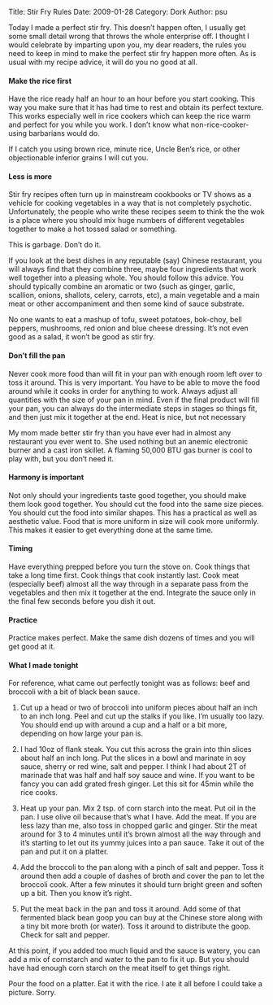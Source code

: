 Title: Stir Fry Rules
Date: 2009-01-28
Category: Dork
Author: psu

Today I made a perfect stir fry. This doesn’t happen often, I usually get some small detail wrong that throws the whole enterprise off. I thought I would celebrate by imparting upon you, my dear readers, the rules you need to keep in mind to make the perfect stir fry happen more often. As is usual with my recipe advice, it will do you no good at all.

#### Make the rice first

Have the rice ready half an hour to an hour before you start cooking. This way you make sure that it has had time to rest and obtain its perfect texture. This works especially well in rice cookers which can keep the rice warm and perfect for you while you work. I don’t know what non-rice-cooker-using barbarians would do.

If I catch you using brown rice, minute rice, Uncle Ben’s rice, or other objectionable inferior grains I will cut you.

#### Less is more

Stir fry recipes often turn up in mainstream cookbooks or TV shows as a vehicle for cooking vegetables in a way that is not completely psychotic. Unfortunately, the people who write these recipes seem to think the the wok is a place where you should mix huge numbers of different vegetables together to make a hot tossed salad or something.

This is garbage. Don’t do it.

If you look at the best dishes in any reputable (say) Chinese restaurant, you will always find that they combine three, maybe four ingredients that work well together into a pleasing whole. You should follow this advice. You should typically combine an aromatic or two (such as ginger, garlic, scallion, onions, shallots, celery, carrots, etc), a main vegetable and a main meat or other accompaniment and then some kind of sauce substrate.

No one wants to eat a mashup of tofu, sweet potatoes, bok-choy, bell peppers, mushrooms, red onion and blue cheese dressing. It’s not even good as a salad, it won’t be good as stir fry.

#### Don’t fill the pan

Never cook more food than will fit in your pan with enough room left over to toss it around. This is very important. You have to be able to move the food around while it cooks in order for anything to work. Always adjust all quantities with the size of your pan in mind. Even if the final product will fill your pan, you can always do the intermediate steps in stages so things fit, and then just mix it together at the end.
Heat is nice, but not necessary

My mom made better stir fry than you have ever had in almost any restaurant you ever went to. She used nothing but an anemic electronic burner and a cast iron skillet. A flaming 50,000 BTU gas burner is cool to play with, but you don’t need it.

#### Harmony is important

Not only should your ingredients taste good together, you should make them look good together. You should cut the food into the same size pieces. You should cut the food into similar shapes. This has a practical as well as aesthetic value. Food that is more uniform in size will cook more uniformly. This makes it easier to get everything done at the same time.

#### Timing

Have everything prepped before you turn the stove on. Cook things that take a long time first. Cook things that cook instantly last. Cook meat (especially beef) almost all the way through in a separate pass from the vegetables and then mix it together at the end. Integrate the sauce only in the final few seconds before you dish it out.

#### Practice

Practice makes perfect. Make the same dish dozens of times and you will get good at it.

#### What I made tonight

For reference, what came out perfectly tonight was as follows: beef and broccoli with a bit of black bean sauce.

1. Cut up a head or two of broccoli into uniform pieces about half an inch to an inch long. Peel and cut up the stalks if you like. I’m usually too lazy. You should end up with around a cup and a half or a bit more, depending on how large your pan is.

2. I had 10oz of flank steak. You cut this across the grain into thin slices about half an inch long. Put the slices in a bowl and marinate in soy sauce, sherry or red wine, salt and pepper. I think I had about 2T of marinade that was half and half soy sauce and wine. If you want to be fancy you can add grated fresh ginger. Let this sit for 45min while the rice cooks.

3. Heat up your pan. Mix 2 tsp. of corn starch into the meat. Put oil in the pan. I use olive oil because that’s what I have. Add the meat. If you are less lazy than me, also toss in chopped garlic and ginger. Stir the meat around for 3 to 4 minutes until it’s brown almost all the way through and it’s starting to let out its yummy juices into a pan sauce. Take it out of the pan and put it on a platter.

4. Add the broccoli to the pan along with a pinch of salt and pepper. Toss it around then add a couple of dashes of broth and cover the pan to let the broccoli cook. After a few minutes it should turn bright green and soften up a bit. Then you know it’s right.

5. Put the meat back in the pan and toss it around. Add some of that fermented black bean goop you can buy at the Chinese store along with a tiny bit more broth (or water). Toss it around to distribute the goop. Check for salt and pepper.

At this point, if you added too much liquid and the sauce is watery, you can add a mix of cornstarch and water to the pan to fix it up. But you should have had enough corn starch on the meat itself to get things right.

Pour the food on a platter. Eat it with the rice. I ate it all before I could take a picture. Sorry.